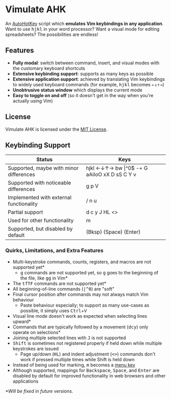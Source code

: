 # Vimulate AHK

An [AutoHotKey](https://www.autohotkey.com/) script which **emulates Vim keybindings in any application**. Want to use <kbd>h</kbd><kbd>j</kbd><kbd>k</kbd><kbd>l</kbd> in your word processor? Want a visual mode for editing spreadsheets? The possibilities are endless!

## Features

* **Fully modal**: switch between command, insert, and visual modes with the customary keyboard shortcuts
* **Extensive keybinding support**: supports as many keys as possible
* **Extensive application support**: achieved by translating Vim keybindings to widely used keyboard commands (for example, <kbd>h</kbd><kbd>j</kbd><kbd>k</kbd><kbd>l</kbd> becomes <kbd>←</kbd><kbd>↓</kbd><kbd>↑</kbd><kbd>→</kbd>)
* **Unobtrusive status window** which displays the current mode
* **Easy to toggle on and off** (so it doesn't get in the way when you're actually using Vim)

## License

Vimulate AHK is licensed under the [MIT License](LICENSE.md).

## Keybinding Support

| Status                                  | Keys                   |
| ----------------------------------------| ---------------------- |
| Supported, maybe with minor differences | hjkl ←↓↑→ bw \|^0$ -+ G aAiIoO xX D sS C Y v |
| Supported with noticeable differences   | g p V                  |
| Implemented with external functionality | / n u                  |
| Partial support                         | d c y J HL <>          |
| Used for other functionality            | m                      |
| Supported, but disabled by default      | (Bksp) (Space) (Enter) |

### Quirks, Limitations, and Extra Features

* Multi-keystroke commands, counts, registers, and macros are not supported yet*
    * <kbd>g</kbd> commands are not supported yet, so <kbd>g</kbd> goes to the beginning of the file, like <kbd>g</kbd><kbd>g</kbd> in Vim*
* The <kbd>t</kbd><kbd>f</kbd><kbd>T</kbd><kbd>F</kbd> commands are not supported yet*
* All beginning-of-line commands (<kbd>|</kbd><kbd>^</kbd><kbd>0</kbd>) are "soft"
* Final cursor position after commands may not always match Vim behaviour
    * Paste behaviour especially; to support as many use-cases as possible, it simply uses <kbd>Ctrl</kbd>+<kbd>V</kbd>
* Visual line mode doesn't work as expected when selecting lines upward*
* Commands that are typically followed by a movement (<kbd>d</kbd><kbd>c</kbd><kbd>y</kbd>) only operate on selections*
* Joining multiple selected lines with <kbd>J</kbd> is not supported
* <kbd>Shift</kbd> is sometimes not registered properly if held down while multiple keystrokes are issued
    * Page up/down (<kbd>H</kbd><kbd>L</kbd>) and indent adjustment (<kbd>\<</kbd><kbd>></kbd>) commands don't work if pressed multiple times while Shift is held down
* Instead of being used for marking, <kbd>m</kbd> becomes a [menu key](https://en.wikipedia.org/wiki/Menu_key)
* Although supported, mappings for <kbd>Backspace</kbd>, <kbd>Space</kbd>, and <kbd>Enter</kbd> are disabled by default for improved functionality in web browsers and other applications

_*Will be fixed in future versions._
